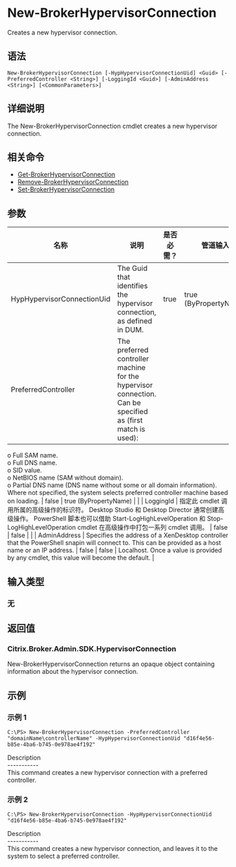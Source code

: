 # New-BrokerHypervisorConnection

Creates a new hypervisor connection.

## 语法

    New-BrokerHypervisorConnection [-HypHypervisorConnectionUid] <Guid> [-PreferredController <String>] [-LoggingId <Guid>] [-AdminAddress <String>] [<CommonParameters>]
    

## 详细说明

The New-BrokerHypervisorConnection cmdlet creates a new hypervisor connection.

## 相关命令

- [Get-BrokerHypervisorConnection](Get-BrokerHypervisorConnection.html)
- [Remove-BrokerHypervisorConnection](Remove-BrokerHypervisorConnection.html)
- [Set-BrokerHypervisorConnection](Set-BrokerHypervisorConnection.html)

## 参数

| 名称                         | 说明                                                                                                                                                                                                                                                                                                                                                                      | 是否必需？ | 管道输入                  | 默认值                                                                                    |
| -------------------------- | ----------------------------------------------------------------------------------------------------------------------------------------------------------------------------------------------------------------------------------------------------------------------------------------------------------------------------------------------------------------------- | ----- | --------------------- | -------------------------------------------------------------------------------------- |
| HypHypervisorConnectionUid | The Guid that identifies the hypervisor connection, as defined in DUM.                                                                                                                                                                                                                                                                                                  | true  | true (ByPropertyName) |                                                                                        |
| PreferredController        | The preferred controller machine for the hypervisor connection. Can be specified as (first match is used):  
o Full SAM name.  
o Full DNS name.  
o SID value.  
o NetBIOS name (SAM without domain).  
o Partial DNS name (DNS name without some or all domain information).  
Where not specified, the system selects preferred controller machine based on loading. | false | true (ByPropertyName) |                                                                                        |
| LoggingId                  | 指定此 cmdlet 调用所属的高级操作的标识符。 Desktop Studio 和 Desktop Director 通常创建高级操作。 PowerShell 脚本也可以借助 Start-LogHighLevelOperation 和 Stop-LogHighLevelOperation cmdlet 在高级操作中打包一系列 cmdlet 调用。                                                                                                                                                                                         | false | false                 |                                                                                        |
| AdminAddress               | Specifies the address of a XenDesktop controller that the PowerShell snapin will connect to. This can be provided as a host name or an IP address.                                                                                                                                                                                                                      | false | false                 | Localhost. Once a value is provided by any cmdlet, this value will become the default. |

## 输入类型

### 无

## 返回值

### Citrix.Broker.Admin.SDK.HypervisorConnection

New-BrokerHypervisorConnection returns an opaque object containing information about the hypervisor connection.

## 示例

### 示例 1

    C:\PS> New-BrokerHypervisorConnection -PreferredController "domainName\controllerName" -HypHypervisorConnectionUid "d16f4e56-b85e-4ba6-b745-0e978ae4f192"
    

Description  
\---\---\-----  
This command creates a new hypervisor connection with a preferred controller.

### 示例 2

    C:\PS> New-BrokerHypervisorConnection -HypHypervisorConnectionUid "d16f4e56-b85e-4ba6-b745-0e978ae4f192"
    

Description  
\---\---\-----  
This command creates a new hypervisor connection, and leaves it to the system to select a preferred controller.